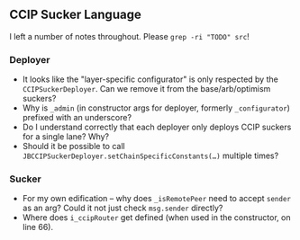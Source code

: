 ## CCIP Sucker Language

I left a number of notes throughout. Please `grep -ri "TODO" src`!

### Deployer

- It looks like the "layer-specific configurator" is only respected by the `CCIPSuckerDeployer`. Can we remove it from the base/arb/optimism suckers?
- Why is `_admin` (in constructor args for deployer, formerly `_configurator`) prefixed with an underscore?
- Do I understand correctly that each deployer only deploys CCIP suckers for a single lane? Why?
- Should it be possible to call `JBCCIPSuckerDeployer.setChainSpecificConstants(…)` multiple times?

### Sucker

- For my own edification – why does `_isRemotePeer` need to accept `sender` as an arg? Could it not just check `msg.sender` directly?
- Where does `i_ccipRouter` get defined (when used in the constructor, on line 66).